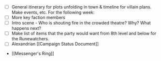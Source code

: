 - [ ] General itinerary for plots unfolding in town & timeline for villain plans. Make events, etc.
For the following week:
- [ ] More key faction members
- [ ] Intro scene - Who is shouting fire in the crowded theatre? Why? What happens next?
- [ ] Make list of items that the party would want from 8th level and below for the Runewatchers. 
- [ ] Alexandrian [[Campaign Status Document]]

- [[Messenger's Ring]] 
